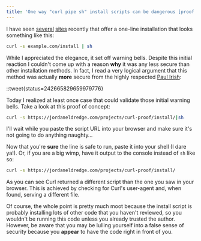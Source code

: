 ```yaml
---
title: 'One way "curl pipe sh" install scripts can be dangerous [proof of concept]'
---
```


I have seen [several](http://pow.cx/) [sites](http://getcomposer.org/download/) recently that
offer a one-line installation that looks something like this:

```bash
curl -s example.com/install | sh
```

While I appreciated the elegance, it set off warning bells. Despite this
initial reaction I couldn't come up with a reason **why** it was any less
secure than other installation methods. In fact, I read a very logical argument
that this method was actually **more** secure from the highly respected [Paul
Irish](http://paulirish.com/):

::tweet{status=242665829659979776}

Today I realized at least once case that could validate those initial warning
bells. Take a look at this proof of concept:

```bash
curl -s https://jordaneldredge.com/projects/curl-proof/install/|sh
```

I'll wait while you paste the script URL into your browser and make sure it's
not going to do anything naughty&#8230;

Now that you're **sure** the line is safe to run, paste it into your shell (I
dare ya!). Or, if you are a big wimp, have it output to the console instead of
`sh` like so:

```bash
curl -s https://jordaneldredge.com/projects/curl-proof/install/
```

As you can see Curl returned a different script than the one you saw in your
browser. This is achieved by checking for Curl's user-agent and, when found,
serving a different file.

Of course, the whole point is pretty much moot because the install script is
probably installing lots of other code that you haven't reviewed, so you
wouldn't be running this code unless you already trusted the author. However,
be aware that you may be lulling yourself into a false sense of security
because you **appear** to have the code right in front of you.
